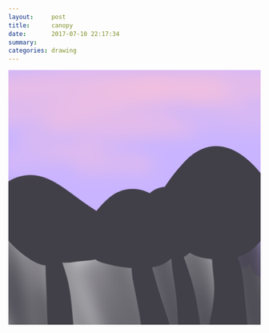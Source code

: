 ```yaml
---
layout:     post
title:      canopy
date:       2017-07-10 22:17:34
summary:    
categories: drawing
---
```

![canopy](/images/diary/canopy.png ".")
